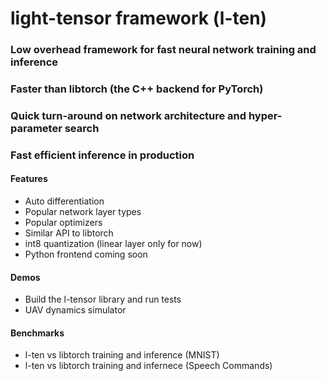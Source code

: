 # light-tensor framework (l-ten)

### Low overhead framework for fast neural network training and inference
### Faster than libtorch (the C++ backend for PyTorch)
### Quick turn-around on network architecture and hyper-parameter search
### Fast efficient inference in production

#### Features
- Auto differentiation
- Popular network layer types
- Popular optimizers
- Similar API to libtorch
- int8 quantization (linear layer only for now)
- Python frontend coming soon

#### Demos
- Build the l-tensor library and run tests
- UAV dynamics simulator

#### Benchmarks
- l-ten vs libtorch training and inference (MNIST)
- l-ten vs libtorch training and infernece (Speech Commands)
